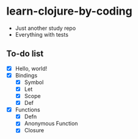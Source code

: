 # learn-clojure-by-coding
* Just another study repo
* Everything with tests


## To-do list

* [x] Hello, world!
* [x] Bindings
  * [x] Symbol
  * [x] Let
  * [x] Scope
  * [x] Def
* [x] Functions
  * [x] Defn
  * [x] Anonymous Function
  * [x] Closure
